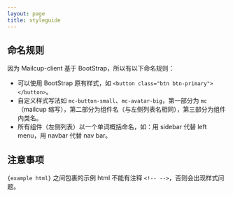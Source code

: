 ```yaml
---
layout: page
title: styleguide
---
```



## 命名规则

因为 Mailcup-client 基于 BootStrap，所以有以下命名规则：

* 可以使用 BootStrap 原有样式，如 `<button class="btn btn-primary"></button>`。
* 自定义样式写法如 `mc-button-small`、`mc-avatar-big`，第一部分为 `mc`（mailcup 缩写），第二部分为组件名（与左侧列表名相同），第三部分为组件内类名。
* 所有组件（左侧列表）以一个单词概括命名，如：用 sidebar 代替 left menu，用 navbar 代替 nav bar。

## 注意事项

`{example html}` 之间包裹的示例 html 不能有注释 `<!-- -->`，否则会出现样式问题。